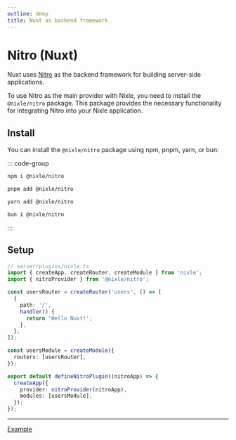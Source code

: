 ```yaml
---
outline: deep
title: Nuxt as backend framework
---
```


# Nitro (Nuxt)

Nuxt uses [Nitro](https://nitro.unjs.io/) as the backend framework for building server-side applications.

To use Nitro as the main provider with Nixle, you need to install the `@nixle/nitro` package. This package provides the necessary functionality for integrating Nitro into your Nixle application.

## Install

You can install the `@nixle/nitro` package using npm, pnpm, yarn, or bun:

::: code-group

```sh [npm]
npm i @nixle/nitro
```

```sh [pnpm]
pnpm add @nixle/nitro
```

```sh [yarn]
yarn add @nixle/nitro
```

```sh [bun]
bun i @nixle/nitro
```

:::

## Setup

```ts
// server/plugins/nixle.ts
import { createApp, createRouter, createModule } from 'nixle';
import { nitroProvider } from '@nixle/nitro';

const usersRouter = createRouter('users', () => [
  {
    path: '/',
    handler() {
      return 'Hello Nuxt!';
    },
  },
]);

const usersModule = createModule({
  routers: [usersRouter],
});

export default defineNitroPlugin((nitroApp) => {
  createApp({
    provider: nitroProvider(nitroApp),
    modules: [usersModule],
  });
});
```

---

[Example](https://github.com/letstri/nixle/tree/main/examples/nuxt)
